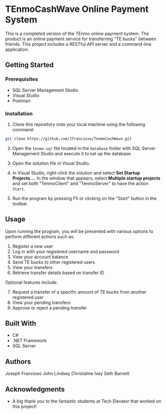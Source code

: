 # TEnmoCashWave Online Payment System

This is a completed version of the TEnmo online payment system. The product is an online payment service for transferring "TE bucks" between friends. This project includes a RESTful API server and a command-line application.

## Getting Started

### Prerequisites

- SQL Server Management Studio
- Visual Studio
- Postman

### Installation

1. Clone this repository onto your local machine using the following command:

``` bash
git clone https://github.com/Jfrancioso/TenmoCashWave.git
```

2. Open the `tenmo.sql` file located in the `database` folder with SQL Server Management Studio and execute it to set up the database.

3. Open the solution file in Visual Studio.

4. In Visual Studio, right-click the solution and select **Set Startup Projects...**. In the window that appears, select **Multiple startup projects** and set both "TenmoClient" and "TenmoServer" to have the action `Start`.

5. Run the program by pressing F5 or clicking on the "Start" button in the toolbar.

## Usage

Upon running the program, you will be presented with various options to perform different actions such as:

1. Register a new user
2. Log in with your registered username and password
3. View your account balance
4. Send TE bucks to other registered users
5. View your transfers
6. Retrieve transfer details based on transfer ID

Optional features include:

7. Request a transfer of a specific amount of TE bucks from another registered user
8. View your pending transfers
9. Approve or reject a pending transfer

## Built With

- C#
- .NET Framework
- SQL Server

## Authors

Joseph Francioso
John Lindsey
Christaline Ivey
Seth Barnett

## Acknowledgments

- A big thank you to the fantastic students at Tech Elevator that worked on this project!
